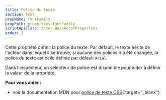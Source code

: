 ```yaml
---
title: Police du texte
section: text
propName: fontFamily
propPath: properties.fontFamily
scriptApiClass: Actor.BaseActorProperties
order: 2
---
```

Cette propriété définit la police du texte.
Par défault, le texte hérite de l'acteur dans lequel il se trouve, si aucune des polices n'a été changée, la police du texte est celle définie par défault `Arial`.

Dans l'inspecteur, un sélecteur de police est disponible pour aider à définir la valeur de la propriété.

**Pour vous aider :**
- voir la documentation MDN pour [police de texte CSS](https://developer.mozilla.org/fr/docs/Web/CSS/font-family){:target="_blank"}
